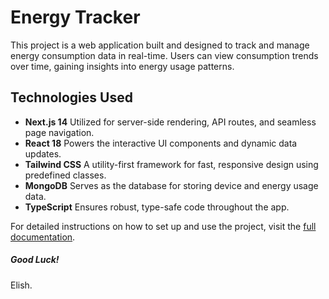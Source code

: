 # Energy Tracker

This project is a web application built and designed to track and manage energy consumption data in real-time. Users can view consumption trends over time, gaining insights into energy usage patterns.

## Technologies Used
- **Next.js 14** Utilized for server-side rendering, API routes, and seamless page navigation.
- **React 18** Powers the interactive UI components and dynamic data updates.
- **Tailwind CSS** A utility-first framework for fast, responsive design using predefined classes.
- **MongoDB** Serves as the database for storing device and energy usage data.
- **TypeScript**  Ensures robust, type-safe code throughout the app.

For detailed instructions on how to set up and use the project, visit the [full documentation](energy-tracker-next14/README.md).

##### Good Luck!
Elish.
